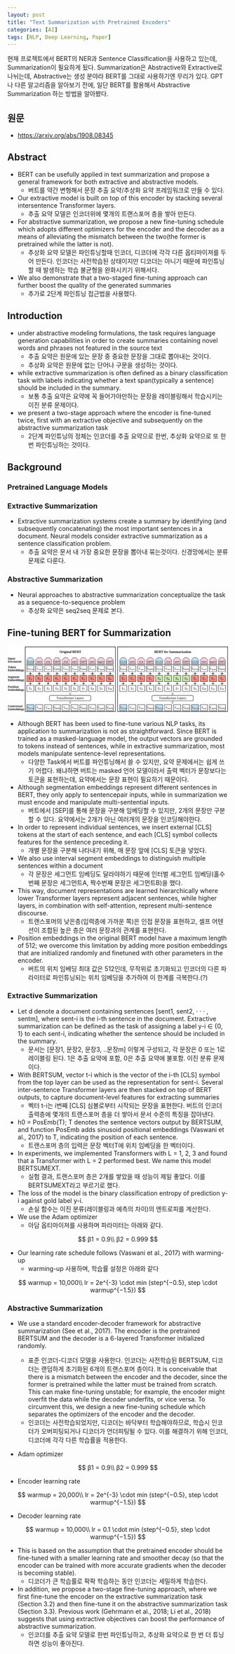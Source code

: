 ```yaml
---
layout: post
title: "Text Summarization with Pretrained Encoders"
categories: [AI]
tags: [NLP, Deep Learning, Paper]
---
```


현재 프로젝트에서 BERT의 NER과 Sentence Classification을 사용하고 있는데, Summarization이 필요하게 됬다. Summarization은 Abstractive와 Extractive로 나뉘는데, Abstractive는 생성 분야라 BERT를 그대로 사용하기엔 무리가 있다. GPT나 다른 알고리즘을 알아보기 전에, 일단 BERT를 활용해서 Abstractive Summarization 하는 방법을 알아봤다.

## 원문 
- <https://arxiv.org/abs/1908.08345>

## Abstract
- BERT can be usefully applied in text summarization and propose a general framework for both extractive and abstractive models.
	- 버트를 약간 변형해서 문장 추출 요약/추상화 요약 프레임워크로 만들 수 있다.
- Our extractive model is built on top of this encoder by stacking several intersentence Transformer layers.
	- 추출 요약 모델은 인코더위에 몇개의 트랜스포머 층을 쌓아 만든다.
- For abstractive summarization, we propose a new fine-tuning schedule which adopts different optimizers for the encoder and the decoder as a means of alleviating the mismatch between the two(the former is pretrained while the latter is not).
	- 추상화 요약 모델은 파인튜닝할때 인코더, 디코더에 각각 다른 옵티마이져를 두어 만든다. 인코더는 사전학습된 상태이지만 디코더는 아니기 때문에 파인튜닝할 때 발생하는 학습 불균형을 완화시키기 위해서다. 
- We also demonstrate that a two-staged fine-tuning approach can further boost the quality of the generated summaries
	- 추가로 2단계 파인튜닝 접근법을 사용했다.

## Introduction
- under abstractive modeling formulations, the task requires language generation capabilities in order to create summaries containing novel words and phrases not featured in the source text
	- 추출 요약은 원문에 있는 문장 중 중요한 문장을 그대로 뽑아내는 것이다.
	- 추상화 요약은 원문에 없는 단어나 구문을 생성하는 것이다.
- while extractive summarization is often defined as a binary classification task with labels indicating whether a text span(typically a sentence) should be included in the summary.
	- 보통 추출 요약은 요약에 꼭 들어가야만하는 문장을 레이블링해서 학습시키는 이진 분류 문제이다.
-  we present a two-stage approach where the encoder is fine-tuned twice, first with an extractive objective and subsequently on the abstractive summarization task
	- 2단계 파인튜닝의 정체는 인코더를 추출 요약으로 한번, 추상화 요약으로 또 한번 파인튜닝하는 것이다.

## Background
### Pretrained Language Models

### Extractive Summarization
- Extractive summarization systems create a summary by identifying (and subsequently concatenating) the most important sentences in a document. Neural models consider extractive summarization as a sentence classification problem.
	- 추출 요약은 문서 내 가장 중요한 문장을 뽑아내 묶는것이다. 신경망에서는 분류 문제로 다룬다.

### Abstractive Summarization
- Neural approaches to abstractive summarization conceptualize the task as a sequence-to-sequence problem
	- 추상화 요약은 seq2seq 문제로 본다.

## Fine-tuning BERT for Summarization

![](/media/posts/text_summarizationwith_pretrained_encoders/architecture.png)

- Although BERT has been used to fine-tune various NLP tasks, its application to summarization is not as straightforward. Since BERT is trained as a masked-language model, the output vectors are grounded to tokens instead of sentences, while in extractive summarization, most models manipulate sentence-level representations.
	- 다양한 Task에서 버트를 파인튜닝해서 쓸 수 있지만, 요약 문제에서는 쉽게 쓰기 어렵다. 왜냐하면 버트는 masked 언어 모델이라서 출력 벡터가 문장보다는 토큰을 표현하는데, 요약에서는 문장 표현이 필요하기 때문이다.
- Although segmentation embeddings represent different sentences in BERT, they only apply to sentencepair inputs, while in summarization we must encode and manipulate multi-sentential inputs.
	- 버트에서 [SEP]를 통해 문장을 구분해 임베딩할 수 있지만, 2개의 문장만 구분할 수 있다. 요약에서는 2개가 아닌 여러개의 문장을 인코딩해야한다.
- In order to represent individual sentences, we insert external [CLS] tokens at the start of each sentence, and each [CLS] symbol collects features for the sentence preceding it.
	- 개별 문장을 구분해 나타내기 위해, 매 문장 앞에 [CLS] 토큰을 넣었다.
- We also use interval segment embeddings to distinguish multiple sentences within a document
	- 각 문장은 세그먼트 임베딩도 달라야하기 때문에 인터벌 세그먼트 임베딩(홀수번째 문장은 세그먼트A, 짝수번째 문장은 세그먼트B)을 했다.
- This way, document representations are learned hierarchically where lower Transformer layers represent adjacent sentences, while higher layers, in combination with self-attention, represent multi-sentence discourse.
	- 트랜스포머의 낮은층(입력층에 가까운 쪽)은 인접 문장을 표현하고, 셀프 어텐션이 조합된 높은 층은 여러 문장과의 관계를 표현한다.
- Position embeddings in the original BERT model have a maximum length of 512; we overcome this limitation by adding more position embeddings that are initialized randomly and finetuned with other parameters in the encoder.
	- 버트의 위치 임베딩 최대 값은 512인데, 무작위로 초기화되고 인코더의 다른 파라미터로 파인튜닝되는 위치 임베딩을 추가하여 이 한계를 극복한다.(?)

### Extractive Summarization
- Let d denote a document containing sentences [sent1, sent2, · · · , sentm], where sent-i is the i-th sentence in the document. Extractive summarization can be defined as the task of assigning a label y-i ∈ {0, 1} to each sent-i, indicating whether the sentence should be included in the summary. 
	- 문서는 [문장1, 문장2, 문장3, ..문장m] 이렇게 구성되고, 각 문장은 0 또는 1로 레이블링 된다. 1은 추출 요약에 포함, 0은 추출 요약에 불포함. 이진 분류 문제이다.
- With BERTSUM, vector t-i which is the vector of the i-th [CLS] symbol from the top layer can be used as the representation for sent-i. Several inter-sentence Transformer layers are then stacked on top of BERT outputs, to capture document-level features for extracting summaries
	- 벡터 t-i는 i번째 [CLS] 심볼로부터 시작되는 문장을 표현한다. 버트의 인코더 출력층에 몇개의 트랜스포머 층을 더 쌓아서 문서 수준의 특징을 잡아낸다.
- h0 = PosEmb(T); T denotes the sentence vectors output by BERTSUM, and function PosEmb adds sinusoid positional embeddings (Vaswani et al., 2017) to T, indicating the position of each sentence.
	- 트랜스포머 층의 입력은 문장 벡터T에 위치 임베딩을 한 벡터이다.
- In experiments, we implemented Transformers with L = 1, 2, 3 and found that a Transformer with L = 2 performed best. We name this model BERTSUMEXT.
	- 실험 결과, 트랜스포머 층은 2개를 쌓았을 때 성능이 제일 좋았다. 이를 BERTSUMEXT라고 부르기로 했다.
- The loss of the model is the binary classification entropy of prediction y-i against gold label y-i.
	- 손실 함수는 이진 분류(레이블링과 예측의 차이)의 엔트로피를 계산한다.
- We use the Adam optimizer
	- 아담 옵티마이져를 사용하며 파라미터는 아래와 같다.

$$
β1 = 0.9\\
β2 = 0.999
$$

- Our learning rate schedule follows (Vaswani et al., 2017) with warming-up
	- warming-up 사용하며, 학습률 설정은 아래와 같다

$$
warmup = 10,000\\
lr = 2e^{-3} \cdot min (step^{−0.5}, step \cdot warmup^{−1.5})
$$

### Abstractive Summarization
- We use a standard encoder-decoder framework for abstractive summarization (See et al., 2017). The encoder is the pretrained BERTSUM and the decoder is a 6-layered Transformer initialized randomly.
  - 표준 인코더-디코더 모델을 사용한다. 인코더는 사전학습된 BERTSUM, 디코더는 랜덤하게 초기화된 6개의 트랜스포머 층이다.
It is conceivable that there is a mismatch between the encoder and the decoder, since the former is pretrained while the latter must be trained from scratch. This can make fine-tuning unstable; for example, the encoder might overfit the data while the decoder underfits, or vice versa. To circumvent this, we design a new fine-tuning schedule which separates the optimizers of the encoder and the decoder.
  - 인코더는 사전학습되었지만, 디코더는 바닥부터 학습해야하므로, 학습시 인코더가 오버피팅되거나 디코더가 언더피팅될 수 있다. 이를 해결하기 위해 인코더,디코더에 각각 다른 학습률을 적용한다.

- Adam optimizer

$$
β1 = 0.9\\
β2 = 0.999
$$

- Encoder learning rate

$$
warmup = 20,000\\
lr = 2e^{-3} \cdot min (step^{−0.5}, step \cdot warmup^{−1.5})
$$

- Decoder learning rate

$$
warmup = 10,000\\
lr = 0.1 \cdot min (step^{−0.5}, step \cdot warmup^{−1.5})
$$

- This is based on the assumption that the pretrained encoder should be fine-tuned with a smaller learning rate and smoother decay (so that the encoder can be trained with more accurate gradients when the decoder is becoming stable).
  - 디코더가 큰 학습률로 팍팍 학습하는 동안 인코더는 세밀하게 학습한다.
- In addition, we propose a two-stage fine-tuning approach, where we first fine-tune the encoder on the extractive summarization task (Section 3.2) and then fine-tune it on the abstractive summarization task (Section 3.3). Previous work (Gehrmann et al., 2018; Li et al., 2018) suggests that using extractive objectives can boost the performance of abstractive summarization.
  - 인코더를 추출 요약 모델로 한번 파인튜닝하고, 추상화 요약으로 한 번 더 튜닝하면 성능이 좋아진다.
